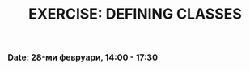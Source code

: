 <h1 align="center">EXERCISE: DEFINING CLASSES</h1>
    <br>

<h3>Date: 28-ми февруари, 14:00 - 17:30</h3>
